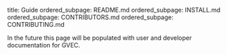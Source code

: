 title: Guide
ordered_subpage: README.md
ordered_subpage: INSTALL.md
ordered_subpage: CONTRIBUTORS.md
ordered_subpage: CONTRIBUTING.md

In the future this page will be populated with user and developer documentation for GVEC.
